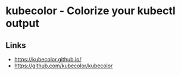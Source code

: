 # kubecolor - Colorize your kubectl output

## Links
- https://kubecolor.github.io/
- https://github.com/kubecolor/kubecolor
